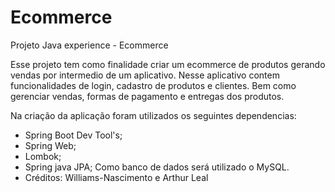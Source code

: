 # Ecommerce
Projeto Java experience - Ecommerce

Esse projeto tem como finalidade criar um ecommerce de produtos gerando vendas por intermedio de um aplicativo.
Nesse aplicativo contem funcionalidades de login, cadastro de produtos e clientes. Bem como gerenciar vendas, formas de pagamento e entregas dos produtos.

Na criação da aplicação foram utilizados os seguintes dependencias:
  - Spring Boot Dev Tool's;
  - Spring Web;
  - Lombok;
  - Spring java JPA;
Como banco de dados será utilizado o MySQL. 
- Créditos: Williams-Nascimento e Arthur Leal

